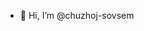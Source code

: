 - 👋 Hi, I’m @chuzhoj-sovsem

<!---
chuzhoj-sovsem/chuzhoj-sovsem is a ✨ special ✨ repository because its `README.md` (this file) appears on your GitHub profile.
You can click the Preview link to take a look at your changes.
--->
